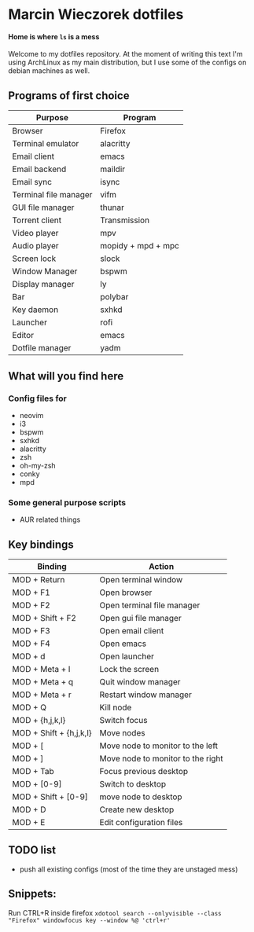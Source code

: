 # Marcin Wieczorek dotfiles
#### Home is where `ls` is a mess
Welcome to my dotfiles repository. At the moment of writing this text I'm using ArchLinux as
my main distribution, but I use some of the configs on debian machines as well.

## Programs of first choice
| Purpose | Program |
| ------- | ------- |
| Browser | Firefox |
| Terminal emulator | alacritty |
| Email client | emacs |
| Email backend | maildir |
| Email sync | isync |
| Terminal file manager | vifm |
| GUI file manager | thunar |
| Torrent client | Transmission |
| Video player | mpv |
| Audio player | mopidy + mpd + mpc |
| Screen lock | slock |
| Window Manager | bspwm |
| Display manager | ly |
| Bar | polybar |
| Key daemon | sxhkd |
| Launcher | rofi |
| Editor | emacs |
| Dotfile manager | yadm |

## What will you find here
### Config files for
- neovim
- i3
- bspwm
- sxhkd
- alacritty
- zsh
- oh-my-zsh
- conky
- mpd

### Some general purpose scripts
- AUR related things

## Key bindings
|Binding|Action|
|-------|------|
| MOD + Return | Open terminal window |
| MOD + F1 | Open browser |
| MOD + F2 | Open terminal file manager |
| MOD + Shift + F2 | Open gui file manager |
| MOD + F3 | Open email client |
| MOD + F4 | Open emacs |
| MOD + d | Open launcher |
| MOD + Meta + l | Lock the screen |
| MOD + Meta + q | Quit window manager |
| MOD + Meta + r | Restart window manager |
| MOD + Q | Kill node |
| MOD + {h,j,k,l} | Switch focus |
| MOD + Shift + {h,j,k,l} | Move nodes |
| MOD + [ | Move node to monitor to the left |
| MOD + ] | Move node to monitor to the right |
| MOD + Tab | Focus previous desktop |
| MOD + [0-9] | Switch to desktop |
| MOD + Shift + [0-9] | move node to desktop |
| MOD + D | Create new desktop |
| MOD + E | Edit configuration files |

## TODO list
- push all existing configs (most of the time they are unstaged mess)

## Snippets:
Run CTRL+R inside firefox
`xdotool search --onlyvisible --class "Firefox" windowfocus key --window %@ 'ctrl+r'`
